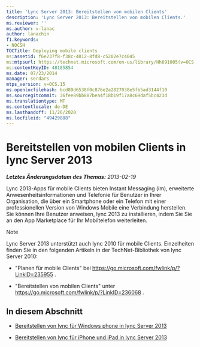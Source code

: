 ```yaml
---
title: 'Lync Server 2013: Bereitstellen von mobilen Clients'
description: 'Lync Server 2013: Bereitstellen von mobilen Clients.'
ms.reviewer: ''
ms.author: v-lanac
author: lanachin
f1.keywords:
- NOCSH
TOCTitle: Deploying mobile clients
ms:assetid: f6e237f8-f38c-4812-8fd8-c5202e7c4045
ms:mtpsurl: https://technet.microsoft.com/en-us/library/Hh691005(v=OCS.15)
ms:contentKeyID: 48185854
ms.date: 07/23/2014
manager: serdars
mtps_version: v=OCS.15
ms.openlocfilehash: bcd89d6538f0c876e2a2827038e5fb5ad3144f10
ms.sourcegitcommit: 36fee89bb887bea4f18b19f17a8c69daf5bc423d
ms.translationtype: MT
ms.contentlocale: de-DE
ms.lasthandoff: 11/26/2020
ms.locfileid: "49429888"
---
```

# <a name="deploying-mobile-clients-in-lync-server-2013"></a>Bereitstellen von mobilen Clients in lync Server 2013

<div data-xmlns="http://www.w3.org/1999/xhtml">

<div class="topic" data-xmlns="http://www.w3.org/1999/xhtml" data-msxsl="urn:schemas-microsoft-com:xslt" data-cs="https://msdn.microsoft.com/">

<div data-asp="https://msdn2.microsoft.com/asp">



</div>

<div id="mainSection">

<div id="mainBody">

<span> </span>

_**Letztes Änderungsdatum des Themas:** 2013-02-19_

Lync 2013-Apps für mobile Clients bieten Instant Messaging (im), erweiterte Anwesenheitsinformationen und Telefonie für Benutzer in Ihrer Organisation, die über ein Smartphone oder ein Telefon mit einer professionellen Version von Windows Mobile eine Verbindung herstellen. Sie können Ihre Benutzer anweisen, lync 2013 zu installieren, indem Sie Sie an den App Marketplace für Ihr Mobiltelefon weiterleiten.

<div>


> [!NOTE]  
> Lync Server 2013 unterstützt auch lync 2010 für mobile Clients. Einzelheiten finden Sie in den folgenden Artikeln in der TechNet-Bibliothek von lync Server 2010: 
> <UL>
> <LI>
> <P>"Planen für mobile Clients" bei <A href="https://go.microsoft.com/fwlink/p/?linkid=235955">https://go.microsoft.com/fwlink/p/?LinkID=235955</A> .</P>
> <LI>
> <P>"Bereitstellen von mobilen Clients" unter <A href="https://go.microsoft.com/fwlink/p/?linkid=236068">https://go.microsoft.com/fwlink/p/?LinkID=236068</A> .</P></LI></UL>



</div>

<div>

## <a name="in-this-section"></a>In diesem Abschnitt

  - [Bereitstellen von lync für Windows phone in lync Server 2013](lync-server-2013-deploying-lync-for-windows-phone.md)

  - [Bereitstellen von lync für iPhone und iPad in lync Server 2013](lync-server-2013-deploying-lync-for-iphone-and-ipad.md)

</div>

</div>

<span> </span>

</div>

</div>

</div>

